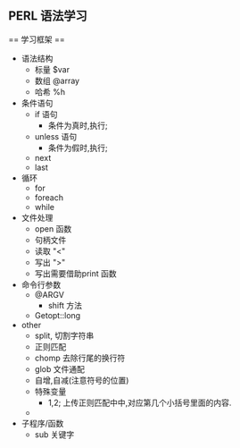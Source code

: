 ## PERL 语法学习

== 学习框架 == 
 - 语法结构
	- 标量 $var
	- 数组 @array
	- 哈希 %h
 - 条件语句
	- if 语句
		- 条件为真时,执行;
	- unless 语句
		- 条件为假时,执行;
	- next
	- last
 - 循环
	- for 
	- foreach
	- while
 - 文件处理
	- open 函数
	- 句柄文件
	- 读取 "<"
	- 写出 ">"
	- 写出需要借助print 函数
 - 命令行参数
	- @ARGV
		- shift 方法
	- Getopt::long 
 - other
	- split, 切割字符串
	- 正则匹配
	- chomp 去除行尾的换行符
	- glob 文件通配
	- 自增,自减(注意符号的位置)
	- 特殊变量
		- $1,$2; 上传正则匹配中中,对应第几个小括号里面的内容.
	- 
 - 子程序/函数
	- sub 关键字
 
